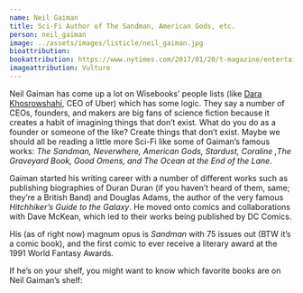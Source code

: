 ```yaml
---
name: Neil Gaiman
title: Sci-Fi Author of The Sandman, American Gods, etc.
person: neil_gaiman 
image: ../assets/images/listicle/neil_gaiman.jpg
bioattribution:  
bookattribution: https://www.nytimes.com/2017/01/20/t-magazine/entertainment/neil-gaiman-favorite-books-reading-list.html  
imageattribution: Vulture
---
```


Neil Gaiman has come up a lot on Wisebooks’ people lists (like <a href="https://www.wisebooks.io/dara-khosrowshahi/">Dara Khosrowshahi</a>, CEO of Uber) which has some logic. They say a number of CEOs, founders, and makers are big fans of science fiction because it creates a habit of imagining things that don’t exist. What do you do as a founder or someone of the like? Create things that don’t exist. Maybe we should all be reading a little more Sci-Fi like some of Gaiman’s famous works: <i>The Sandman, Neverwhere, American Gods, Stardust, Coraline ,The Graveyard Book, Good Omens, and The Ocean at the End of the Lane</i>.

Gaiman started his writing career with a number of different works such as publishing biographies of Duran Duran (if you haven’t heard of them, same; they’re a British Band) and Douglas Adams, the author of the very famous <i>Hitchhiker’s Guide to the Galaxy</i>. He moved onto comics and collaborations with Dave McKean, which led to their works being published by DC Comics. 

His (as of right now) magnum opus is <i>Sandman</i> with 75 issues out (BTW it’s a comic book), and the first comic to ever receive a literary award at the 1991 World Fantasy Awards. 

If he’s on your shelf, you might want to know which favorite books are on Neil Gaiman’s shelf:




